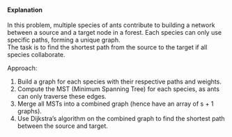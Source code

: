 #### Explanation
In this problem, multiple species of ants contribute to building a network between a source and a target node in a forest. Each species can only use specific paths, forming a unique graph.  
The task is to find the shortest path from the source to the target if all species collaborate.

Approach:
1. Build a graph for each species with their respective paths and weights.
2. Compute the MST (Minimum Spanning Tree) for each species, as ants can only traverse these edges.
3. Merge all MSTs into a combined graph (hence have an array of s + 1 graphs).
4. Use Dijkstra’s algorithm on the combined graph to find the shortest path between the source and target.